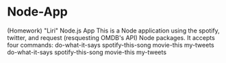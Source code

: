 # Node-App
(Homework) "Liri" Node.js App
This is a Node application using the spotify, twitter, and request (resquesting OMDB's API) Node packages. It accepts four commands:
		do-what-it-says
		spotify-this-song
		movie-this
		my-tweets
do-what-it-says
spotify-this-song
movie-this
my-tweets